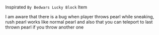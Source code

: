 Inspirated `By Bedwars Lucky Block` Item

I am aware that there is a bug when player throws pearl while sneaking,
rush pearl works like normal pearl and also that you can teleport to last thrown pearl
if you throw another one
